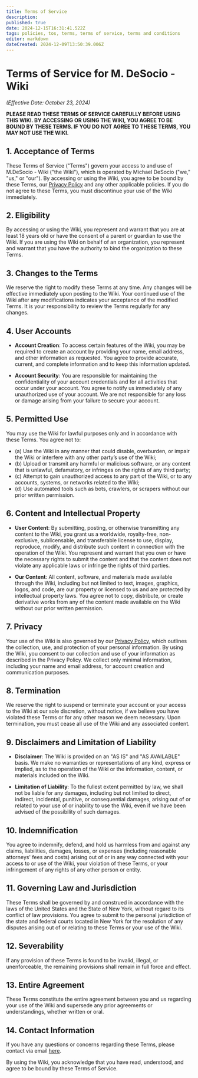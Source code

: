 ```yaml
---
title: Terms of Service
description: 
published: true
date: 2024-12-15T16:31:41.522Z
tags: policies, tos, terms, terms of service, terms and conditions
editor: markdown
dateCreated: 2024-12-09T13:50:39.006Z
---
```


# Terms of Service for M. DeSocio - Wiki  
*(Effective Date: October 23, 2024)*  

**PLEASE READ THESE TERMS OF SERVICE CAREFULLY BEFORE USING THIS WIKI. BY ACCESSING OR USING THE WIKI, YOU AGREE TO BE BOUND BY THESE TERMS. IF YOU DO NOT AGREE TO THESE TERMS, YOU MAY NOT USE THE WIKI.**  

## 1. **Acceptance of Terms**  
These Terms of Service ("Terms") govern your access to and use of M.DeSocio - Wiki ("the Wiki"), which is operated by Michael DeSocio ("we," "us," or "our"). By accessing or using the Wiki, you agree to be bound by these Terms, our [Privacy Policy](/privacy) and any other applicable policies. If you do not agree to these Terms, you must discontinue your use of the Wiki immediately.

## 2. **Eligibility**  
By accessing or using the Wiki, you represent and warrant that you are at least 18 years old or have the consent of a parent or guardian to use the Wiki. If you are using the Wiki on behalf of an organization, you represent and warrant that you have the authority to bind the organization to these Terms.

## 3. **Changes to the Terms**  
We reserve the right to modify these Terms at any time. Any changes will be effective immediately upon posting to the Wiki. Your continued use of the Wiki after any modifications indicates your acceptance of the modified Terms. It is your responsibility to review the Terms regularly for any changes.

## 4. **User Accounts**  
- **Account Creation**: To access certain features of the Wiki, you may be required to create an account by providing your name, email address, and other information as requested. You agree to provide accurate, current, and complete information and to keep this information updated.  

- **Account Security**: You are responsible for maintaining the confidentiality of your account credentials and for all activities that occur under your account. You agree to notify us immediately of any unauthorized use of your account. We are not responsible for any loss or damage arising from your failure to secure your account.

## 5. **Permitted Use**  
You may use the Wiki for lawful purposes only and in accordance with these Terms. You agree not to:

- (a) Use the Wiki in any manner that could disable, overburden, or impair the Wiki or interfere with any other party’s use of the Wiki;  
- (b) Upload or transmit any harmful or malicious software, or any content that is unlawful, defamatory, or infringes on the rights of any third party;  
- (c) Attempt to gain unauthorized access to any part of the Wiki, or to any accounts, systems, or networks related to the Wiki;  
- (d) Use automated tools such as bots, crawlers, or scrapers without our prior written permission.

## 6. **Content and Intellectual Property**  
- **User Content**: By submitting, posting, or otherwise transmitting any content to the Wiki, you grant us a worldwide, royalty-free, non-exclusive, sublicensable, and transferable license to use, display, reproduce, modify, and distribute such content in connection with the operation of the Wiki. You represent and warrant that you own or have the necessary rights to submit the content and that the content does not violate any applicable laws or infringe the rights of third parties.  

- **Our Content**: All content, software, and materials made available through the Wiki, including but not limited to text, images, graphics, logos, and code, are our property or licensed to us and are protected by intellectual property laws. You agree not to copy, distribute, or create derivative works from any of the content made available on the Wiki without our prior written permission.

## 7. **Privacy**  
Your use of the Wiki is also governed by our [Privacy Policy](/privacy), which outlines the collection, use, and protection of your personal information. By using the Wiki, you consent to our collection and use of your information as described in the Privacy Policy. We collect only minimal information, including your name and email address, for account creation and communication purposes.

## 8. **Termination**  
We reserve the right to suspend or terminate your account or your access to the Wiki at our sole discretion, without notice, if we believe you have violated these Terms or for any other reason we deem necessary. Upon termination, you must cease all use of the Wiki and any associated content.

## 9. **Disclaimers and Limitation of Liability**  
- **Disclaimer**: The Wiki is provided on an "AS IS" and "AS AVAILABLE" basis. We make no warranties or representations of any kind, express or implied, as to the operation of the Wiki or the information, content, or materials included on the Wiki.  

- **Limitation of Liability**: To the fullest extent permitted by law, we shall not be liable for any damages, including but not limited to direct, indirect, incidental, punitive, or consequential damages, arising out of or related to your use of or inability to use the Wiki, even if we have been advised of the possibility of such damages.

## 10. **Indemnification**  
You agree to indemnify, defend, and hold us harmless from and against any claims, liabilities, damages, losses, or expenses (including reasonable attorneys' fees and costs) arising out of or in any way connected with your access to or use of the Wiki, your violation of these Terms, or your infringement of any rights of any other person or entity.

## 11. **Governing Law and Jurisdiction**  
These Terms shall be governed by and construed in accordance with the laws of the United States and the State of New York, without regard to its conflict of law provisions. You agree to submit to the personal jurisdiction of the state and federal courts located in New York for the resolution of any disputes arising out of or relating to these Terms or your use of the Wiki.

## 12. **Severability**  
If any provision of these Terms is found to be invalid, illegal, or unenforceable, the remaining provisions shall remain in full force and effect.

## 13. **Entire Agreement**  
These Terms constitute the entire agreement between you and us regarding your use of the Wiki and supersede any prior agreements or understandings, whether written or oral.

## 14. **Contact Information**  
If you have any questions or concerns regarding these Terms, please contact via email [here](mailto:mike+wiki@desocios.com).

By using the Wiki, you acknowledge that you have read, understood, and agree to be bound by these Terms of Service.
